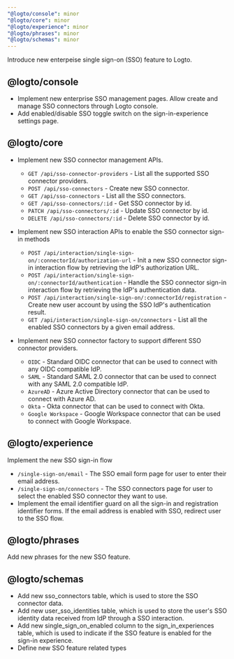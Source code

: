 ```yaml
---
"@logto/console": minor
"@logto/core": minor
"@logto/experience": minor
"@logto/phrases": minor
"@logto/schemas": minor
---
```


Introduce new enterpeise single sign-on (SSO) feature to Logto.

## @logto/console

- Implement new enterprise SSO management pages. Allow create and manage SSO connectors through Logto console.
- Add enabled/disable SSO toggle switch on the sign-in-experience settings page.

## @logto/core

- Implement new SSO connector management APIs.

  - `GET /api/sso-connector-providers` - List all the supported SSO connector providers.
  - `POST /api/sso-connectors` - Create new SSO connector.
  - `GET /api/sso-connectors` - List all the SSO connectors.
  - `GET /api/sso-connectors/:id` - Get SSO connector by id.
  - `PATCH /api/sso-connectors/:id` - Update SSO connector by id.
  - `DELETE /api/sso-connectors/:id` - Delete SSO connector by id.

- Implement new SSO interaction APIs to enable the SSO connector sign-in methods

  - `POST /api/interaction/single-sign-on/:connectorId/authorization-url` - Init a new SSO connector sign-in interaction flow by retrieving the IdP's authorization URL.
  - `POST /api/interaction/single-sign-on/:connectorId/authentication` - Handle the SSO connector sign-in interaction flow by retrieving the IdP's authentication data.
  - `POST /api/interaction/single-sign-on/:connectorId/registration` - Create new user account by using the SSO IdP's authentication result.
  - `GET /api/interaction/single-sign-on/connectors` - List all the enabled SSO connectors by a given email address.

- Implement new SSO connector factory to support different SSO connector providers.
  - `OIDC` - Standard OIDC connector that can be used to connect with any OIDC compatible IdP.
  - `SAML` - Standard SAML 2.0 connector that can be used to connect with any SAML 2.0 compatible IdP.
  - `AzureAD` - Azure Active Directory connector that can be used to connect with Azure AD.
  - `Okta` - Okta connector that can be used to connect with Okta.
  - `Google Workspace` - Google Workspace connector that can be used to connect with Google Workspace.

## @logto/experience

Implement the new SSO sign-in flow

- `/single-sign-on/email` - The SSO email form page for user to enter their email address.
- `/single-sign-on/connectors` - The SSO connectors page for user to select the enabled SSO connector they want to use.
- Implement the email identifier guard on all the sign-in and registration identifier forms. If the email address is enabled with SSO, redirect user to the SSO flow.

## @logto/phrases

Add new phrases for the new SSO feature.

## @logto/schemas

- Add new sso_connectors table, which is used to store the SSO connector data.
- Add new user_sso_identities table, which is used to store the user's SSO identity data received from IdP through a SSO interaction.
- Add new single_sign_on_enabled column to the sign_in_experiences table, which is used to indicate if the SSO feature is enabled for the sign-in experience.
- Define new SSO feature related types
